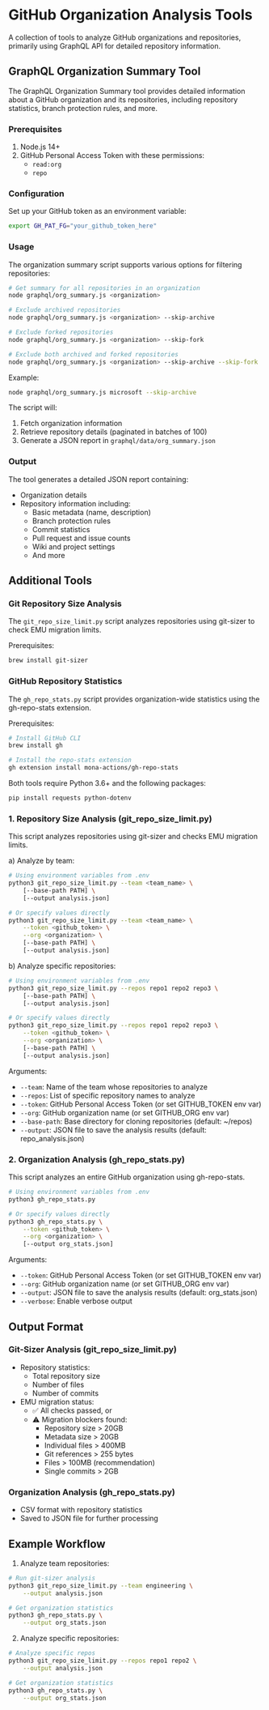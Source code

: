 # GitHub Organization Analysis Tools

A collection of tools to analyze GitHub organizations and repositories, primarily using GraphQL API for detailed repository information.

## GraphQL Organization Summary Tool

The GraphQL Organization Summary tool provides detailed information about a GitHub organization and its repositories, including repository statistics, branch protection rules, and more.

### Prerequisites

1. Node.js 14+
2. GitHub Personal Access Token with these permissions:
   - `read:org`
   - `repo`

### Configuration

Set up your GitHub token as an environment variable:
```bash
export GH_PAT_FG="your_github_token_here"
```

### Usage

The organization summary script supports various options for filtering repositories:

```bash
# Get summary for all repositories in an organization
node graphql/org_summary.js <organization>

# Exclude archived repositories
node graphql/org_summary.js <organization> --skip-archive

# Exclude forked repositories
node graphql/org_summary.js <organization> --skip-fork

# Exclude both archived and forked repositories
node graphql/org_summary.js <organization> --skip-archive --skip-fork
```

Example:
```bash
node graphql/org_summary.js microsoft --skip-archive
```

The script will:
1. Fetch organization information
2. Retrieve repository details (paginated in batches of 100)
3. Generate a JSON report in `graphql/data/org_summary.json`

### Output

The tool generates a detailed JSON report containing:
- Organization details
- Repository information including:
  - Basic metadata (name, description)
  - Branch protection rules
  - Commit statistics
  - Pull request and issue counts
  - Wiki and project settings
  - And more

## Additional Tools

### Git Repository Size Analysis

The `git_repo_size_limit.py` script analyzes repositories using git-sizer to check EMU migration limits.

Prerequisites:
```bash
brew install git-sizer
```

### GitHub Repository Statistics

The `gh_repo_stats.py` script provides organization-wide statistics using the gh-repo-stats extension.

Prerequisites:
```bash
# Install GitHub CLI
brew install gh

# Install the repo-stats extension
gh extension install mona-actions/gh-repo-stats
```

Both tools require Python 3.6+ and the following packages:
```bash
pip install requests python-dotenv
```
### 1. Repository Size Analysis (git_repo_size_limit.py)

This script analyzes repositories using git-sizer and checks EMU migration limits.

a) Analyze by team:
```bash
# Using environment variables from .env
python3 git_repo_size_limit.py --team <team_name> \
    [--base-path PATH] \
    [--output analysis.json]

# Or specify values directly
python3 git_repo_size_limit.py --team <team_name> \
    --token <github_token> \
    --org <organization> \
    [--base-path PATH] \
    [--output analysis.json]
```

b) Analyze specific repositories:
```bash
# Using environment variables from .env
python3 git_repo_size_limit.py --repos repo1 repo2 repo3 \
    [--base-path PATH] \
    [--output analysis.json]

# Or specify values directly
python3 git_repo_size_limit.py --repos repo1 repo2 repo3 \
    --token <github_token> \
    --org <organization> \
    [--base-path PATH] \
    [--output analysis.json]
```

Arguments:
- `--team`: Name of the team whose repositories to analyze
- `--repos`: List of specific repository names to analyze
- `--token`: GitHub Personal Access Token (or set GITHUB_TOKEN env var)
- `--org`: GitHub organization name (or set GITHUB_ORG env var)
- `--base-path`: Base directory for cloning repositories (default: ~/repos)
- `--output`: JSON file to save the analysis results (default: repo_analysis.json)

### 2. Organization Analysis (gh_repo_stats.py)

This script analyzes an entire GitHub organization using gh-repo-stats.

```bash
# Using environment variables from .env
python3 gh_repo_stats.py

# Or specify values directly
python3 gh_repo_stats.py \
    --token <github_token> \
    --org <organization> \
    [--output org_stats.json]
```

Arguments:
- `--token`: GitHub Personal Access Token (or set GITHUB_TOKEN env var)
- `--org`: GitHub organization name (or set GITHUB_ORG env var)
- `--output`: JSON file to save the analysis results (default: org_stats.json)
- `--verbose`: Enable verbose output

## Output Format

### Git-Sizer Analysis (git_repo_size_limit.py)
- Repository statistics:
  - Total repository size
  - Number of files
  - Number of commits
- EMU migration status:
  - ✅ All checks passed, or
  - ⚠️ Migration blockers found:
    - Repository size > 20GB
    - Metadata size > 20GB
    - Individual files > 400MB
    - Git references > 255 bytes
    - Files > 100MB (recommendation)
    - Single commits > 2GB

### Organization Analysis (gh_repo_stats.py)
- CSV format with repository statistics
- Saved to JSON file for further processing

## Example Workflow

1. Analyze team repositories:
```bash
# Run git-sizer analysis
python3 git_repo_size_limit.py --team engineering \
    --output analysis.json

# Get organization statistics
python3 gh_repo_stats.py \
    --output org_stats.json
```

2. Analyze specific repositories:
```bash
# Analyze specific repos
python3 git_repo_size_limit.py --repos repo1 repo2 \
    --output analysis.json

# Get organization statistics
python3 gh_repo_stats.py \
    --output org_stats.json
```
